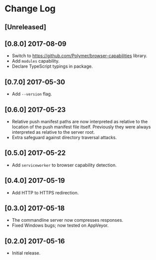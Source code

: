 # Change Log

## [Unreleased]

## [0.8.0] 2017-08-09
- Switch to https://github.com/Polymer/browser-capabilities library.
- Add `modules` capability.
- Declare TypeScript typings in package.

## [0.7.0] 2017-05-30
- Add `--version` flag.

## [0.6.0] 2017-05-23
- Relative push manifest paths are now interpreted as relative to the location of the push manifest file itself. Previously they were always interpreted as relative to the server root.
- Extra safeguard against directory traversal attacks.

## [0.5.0] 2017-05-22
- Add `serviceworker` to browser capability detection.

## [0.4.0] 2017-05-19
- Add HTTP to HTTPS redirection.

## [0.3.0] 2017-05-18
- The commandline server now compresses responses.
- Fixed Windows bugs; now tested on AppVeyor.

## [0.2.0] 2017-05-16
- Initial release.
